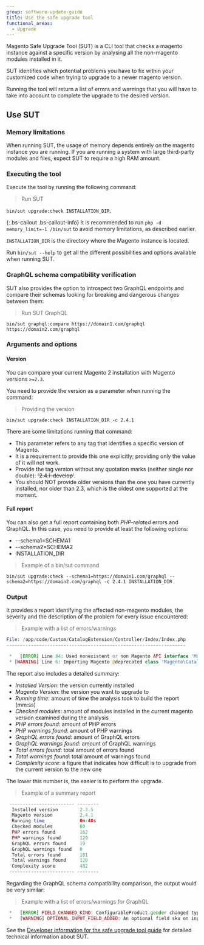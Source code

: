 ```yaml
---
group: software-update-guide
title: Use the safe upgrade tool
functional_areas:
  - Upgrade
---
```


Magento Safe Upgrade Tool (SUT) is a CLI tool that checks a magento instance against a specific version by analysing all the non-magento modules installed in it.

SUT identifies which potential problems you have to fix within your customized code when trying to upgrade to a newer magento version.

Running the tool will return a list of errors and warnings that you will have to take into account to complete the upgrade to the desired version.

## Use SUT

### Memory limitations

When running SUT, the usage of memory depends entirely on the magento instance you are running. If you are running a system with large third-party modules and files, expect SUT to require a high RAM amount.

### Executing the tool

Execute the tool by running the following command:

> Run SUT

`bin/sut upgrade:check INSTALLATION_DIR`.

{:.bs-callout .bs-callout-info}
It is recommended to run `php -d memory_limit=-1 /bin/sut` to avoid memory limitations, as described earlier.

`INSTALLATION_DIR` is the directory where the Magento instance is located.

Run `bin/sut --help` to get all the different possibilities and options available when running SUT.

### GraphQL schema compatibility verification

SUT also provides the option to introspect two GraphQL endpoints and compare their schemas looking for breaking and dangerous changes between them:

> Run SUT GraphQL

`bin/sut graphql:compare https://domain1.com/graphql https://domain2.com/graphql`

### Arguments and options

#### Version

You can compare your current Magento 2 installation with Magento versions `>=2.3`.

You need to provide the version as a parameter when running the command:

> Providing the version

`bin/sut upgrade:check INSTALLATION_DIR -c 2.4.1`

There are some limitations running that command:

* This parameter refers to any tag that identifies a specific version of Magento.
* It is a requirement to provide this one explicitly; providing only the value of it will not work.
* Provide the tag version without any quotation marks (neither single nor double): ~~'2.4.1-develop'~~.
* You should NOT provide older versions than the one you have currently installed, nor older than 2.3, which is the oldest one supported at the moment.

#### Full report

You can also get a full report containing both _PHP-related_ errors and GraphQL. In this case, you need to provide at least the following options:

* --schema1=SCHEMA1
* --schema2=SCHEMA2
* INSTALLATION_DIR

> Example of a bin/sut command

`bin/sut upgrade:check --schema1=https://domain1.com/graphql --schema2=https://domain2.com/graphql -c 2.4.1 INSTALLATION_DIR`

### Output

It provides a report identifying the affected non-magento modules, the severity and the description of the problem for every issue 
encountered:

> Example with a list of errors/warnings

```php
File: /app/code/Custom/CatalogExtension/Controller/Index/Index.php
------------------------------------------------------------------

 *   [ERROR] Line 84: Used nonexistent or non Magento API interface 'Magento\Catalog\Model\ProductRepositoryInterface'
 * [WARNING] Line 6: Importing Magento @deprecated class 'Magento\Catalog\Model\ProductRepository'
```

The report also includes a detailed summary:

* *Installed Version*: the version currently installed
* *Magento Version*: the version you want to upgrade to
* *Running time*: amount of time the analysis took to build the report (mm:ss)
* *Checked modules*: amount of modules installed in the current magento version examined during the analysis
* *PHP errors found*: amount of PHP errors
* *PHP warnings found*: amount of PHP warnings
* *GraphQL errors found*: amount of GraphQL errors
* *GraphQL warnings found*: amount of GraphQL warnings
* *Total errors found*: total amount of errors found
* *Total warnings found*: total amount of warnings found
* *Complexity score*: a figure that indicates how difficult is to upgrade from the current version to the new one

The lower this number is, the easier is to perform the upgrade.

> Example of a summary report

```php
 ------------------------ --------
  Installed version        2.3.5
  Magento version          2.4.1
  Running time             0m:48s
  Checked modules          60
  PHP errors found         162
  PHP warnings found       120
  GraphQL errors found     19
  GraphQL warnings found   0
  Total errors found       181
  Total warnings found     120
  Complexity score         482
 ------------------------ --------
```

Regarding the GraphQL schema compatibility comparison, the output would be very similar:

> Example with a list of errors/warnings for GraphQL

```php
 *   [ERROR] FIELD_CHANGED_KIND: ConfigurableProduct.gender changed type from Int to String.
 *   [WARNING] OPTIONAL_INPUT_FIELD_ADDED: An optional field sku on input type ProductAttributeSortInput was added.
```

See the [Developer information for the safe upgrade tool guide]({{page.baseurl}}/guides/v2.4/comp-mgr/sut/use-sut-guide.html) for detailed technical information about SUT.
